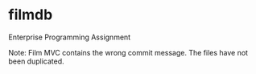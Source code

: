 # filmdb
Enterprise Programming Assignment

Note: Film MVC contains the wrong commit message. The files have not been duplicated.
